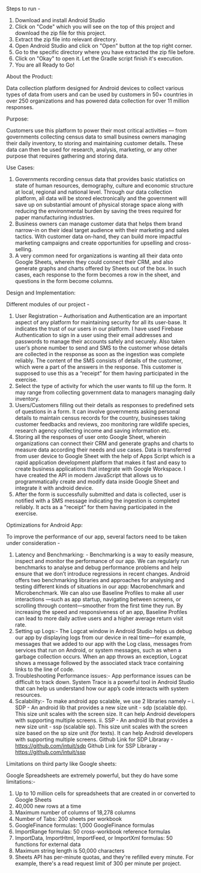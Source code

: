 Steps to run -
1. Download and install Android Studio
2. Click on "Code" which you will see on the top of this project and download the zip file for this project.
3. Extract the zip file into relevant directory.
4. Open Android Studio and click on "Open" button at the top right corner.
5. Go to the specific directory where you have extracted the zip file before.
6. Click on "Okay" to open it. Let the Gradle script finish it's execution.
7. You are all Ready to Go!

About the Product:

Data collection platform designed for Android devices to collect various types of data from users and can be used by customers in 50+ countries in over 250 organizations and has powered data collection for over 11 million responses.

Purpose:

Customers use this platform to power their most critical activities — from governments collecting census data to small business owners managing their daily inventory, to storing and maintaining customer details. These data can then be used for research, analysis, marketing, or any other purpose that requires gathering and storing data.

Use Cases:

1. Governments recording census data that provides basic statistics on state of human resources, demography, culture and economic structure at local, regional and national level. Through our data collection platform, all data will be stored electronically and the government will save up on substantial amount of physical storage space along with reducing the environmental burden by saving the trees required for paper manufacturing industries.
2. Business owners can manage customer data that helps them brand narrow-in on their ideal target audience with their marketing and sales tactics. With customer data on-hand, they can build more impactful marketing campaigns and create opportunities for upselling and cross-selling.
3. A very common need for organizations is wanting all their data onto Google Sheets, wherein they could connect their CRM, and also generate graphs and charts offered by Sheets out of the box. In such cases, each response to the form becomes a row in the sheet, and questions in the form become columns.

Design and Implementation:

Different modules of our project -
1. User Registration – Authorisation and Authentication are an important aspect of any platform for maintaining security for all its user-base. It indicates the trust of our users in our platform. I have used Firebase Authentication to sign in a user using their email addresses and passwords to manage their accounts safely and securely. Also taken user’s phone number to send and SMS to the customer whose details are collected in the response as soon as the ingestion was complete reliably. The content of the SMS consists of details of the customer, which were a part of the answers in the response. This customer is supposed to use this as a “receipt” for them having participated in the exercise.
2. Select the type of activity for which the user wants to fill up the form. It may range from collecting government data to managers managing daily inventory.
3. Users/Customers filling out their details as responses to predefined sets of questions in a form. It can involve governments asking personal details to maintain census records for the country, businesses taking customer feedbacks and reviews, zoo monitoring rare wildlife species, research agency collecting income and saving information etc.
4. Storing all the responses of user onto Google Sheet, wherein organizations can connect their CRM and generate graphs and charts to measure data according their needs and use cases. Data is transferred from user device to Google Sheet with the help of Apps Script which is a rapid application development platform that makes it fast and easy to create business applications that integrate with Google Workspace. I have created the API in modern JavaScript that allows us to programmatically create and modify data inside Google Sheet and integrate it with android device.
5. After the form is successfully submitted and data is collected, user is notified with a SMS message indicating the ingestion is completed reliably. It acts as a “receipt” for them having participated in the exercise.

Optimizations for Android App:

To improve the performance of our app, several factors need to be taken under consideration -
1. Latency and Benchmarking: - Benchmarking is a way to easily measure, inspect and monitor the performance of our app. We can regularly run benchmarks to analyse and debug performance problems and help ensure that we don’t introduce regressions in recent changes. Android offers two benchmarking libraries and approaches for analysing and testing different kinds of situations in our app: Macrobenchmark and Microbenchmark. We can also use Baseline Profiles to make all user interactions —such as app startup, navigating between screens, or scrolling through content—smoother from the first time they run. By increasing the speed and responsiveness of an app, Baseline Profiles can lead to more daily active users and a higher average return visit rate.
2. Setting up Logs:- The Logcat window in Android Studio helps us debug our app by displaying logs from our device in real time—for example, messages that we added to our app with the Log class, messages from services that run on Android, or system messages, such as when a garbage collection occurs. When an app throws an exception, Logcat shows a message followed by the associated stack trace containing links to the line of code.
3. Troubleshooting Performance issues:- App performance issues can be difficult to track down. System Trace is a powerful tool in Android Studio that can help us understand how our app’s code interacts with system resources.
4. Scalability:- To make android app scalable, we use 2 libraries namely – i. SDP - An android lib that provides a new size unit - sdp (scalable dp). This size unit scales with the screen size. It can help Android developers with supporting multiple screens. ii. SSP - An android lib that provides a new size unit - ssp (scalable sp). This size unit scales with the screen size based on the sp size unit (for texts). It can help Android developers with supporting multiple screens.
Github Link for SDP Libraray - https://github.com/intuit/sdp
Github Link for SSP Libraray - https://github.com/intuit/ssp

Limitations on third party like Google sheets: 

Google Spreadsheets are extremely powerful, but they do have some limitations:- 
1. Up to 10 million cells for spreadsheets that are created in or converted to Google Sheets
2. 40,000 new rows at a time
3. Maximum number of columns of 18,278 columns
4. Number of Tabs: 200 sheets per workbook
5. GoogleFinance formulas: 1,000 GoogleFinance formulas
6. ImportRange formulas: 50 cross-workbook reference formulas
7. ImportData, ImportHtml, ImportFeed, or ImportXml formulas: 50 functions for external data
8. Maximum string length is 50,000 characters
9. Sheets API has per-minute quotas, and they're refilled every minute. For example, there's a read request limit of 300 per minute per project.
